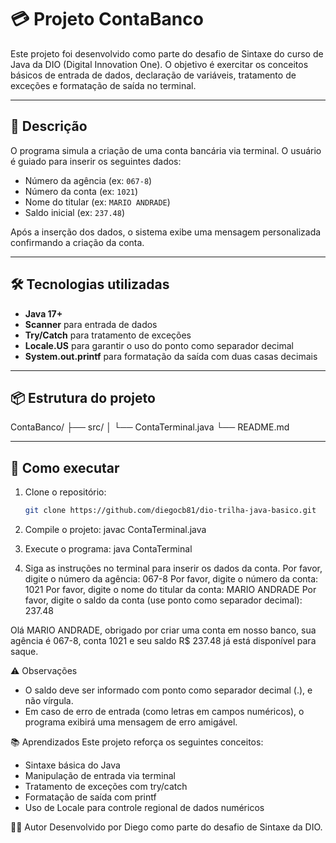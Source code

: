 # 💳 Projeto ContaBanco

Este projeto foi desenvolvido como parte do desafio de Sintaxe do curso de Java da DIO (Digital Innovation One). O objetivo é exercitar os conceitos básicos de entrada de dados, declaração de variáveis, tratamento de exceções e formatação de saída no terminal.

---

## 🧠 Descrição

O programa simula a criação de uma conta bancária via terminal. O usuário é guiado para inserir os seguintes dados:

- Número da agência (ex: `067-8`)
- Número da conta (ex: `1021`)
- Nome do titular (ex: `MARIO ANDRADE`)
- Saldo inicial (ex: `237.48`)

Após a inserção dos dados, o sistema exibe uma mensagem personalizada confirmando a criação da conta.

---

## 🛠️ Tecnologias utilizadas

- **Java 17+**
- **Scanner** para entrada de dados
- **Try/Catch** para tratamento de exceções
- **Locale.US** para garantir o uso do ponto como separador decimal
- **System.out.printf** para formatação da saída com duas casas decimais

---

## 📦 Estrutura do projeto

ContaBanco/ ├── src/ │   └── ContaTerminal.java └── README.md

---

## 🚀 Como executar

1. Clone o repositório:
   ```bash
   git clone https://github.com/diegocb81/dio-trilha-java-basico.git
   
2. Compile o projeto:
javac ContaTerminal.java

3. Execute o programa:
java ContaTerminal

4. Siga as instruções no terminal para inserir os dados da conta.
Por favor, digite o número da agência:
067-8
Por favor, digite o número da conta:
1021
Por favor, digite o nome do titular da conta:
MARIO ANDRADE
Por favor, digite o saldo da conta (use ponto como separador decimal):
237.48

Olá MARIO ANDRADE, obrigado por criar uma conta em nosso banco, sua agência é 067-8, conta 1021 e seu saldo R$ 237.48 já está disponível para saque.

⚠️ Observações
- O saldo deve ser informado com ponto como separador decimal (.), e não vírgula.
- Em caso de erro de entrada (como letras em campos numéricos), o programa exibirá uma mensagem de erro amigável.

📚 Aprendizados
Este projeto reforça os seguintes conceitos:
- Sintaxe básica do Java
- Manipulação de entrada via terminal
- Tratamento de exceções com try/catch
- Formatação de saída com printf
- Uso de Locale para controle regional de dados numéricos

🧑‍💻 Autor
Desenvolvido por Diego como parte do desafio de Sintaxe da DIO.





